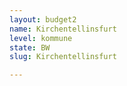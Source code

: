 ```yaml
---
layout: budget2
name: Kirchentellinsfurt
level: kommune
state: BW
slug: Kirchentellinsfurt

---
```



